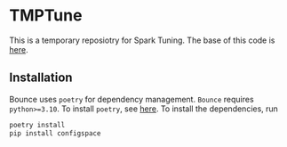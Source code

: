 # TMPTune
This is a temporary reposiotry for Spark Tuning. The base of this code is [here](https://github.com/LeoIV/Bounce).

## Installation

Bounce uses `poetry` for dependency management.
`Bounce` requires `python>=3.10`. To install `poetry`, see [here](https://python-poetry.org/docs/#installation).
To install the dependencies, run

```bash
poetry install
pip install configspace
```
